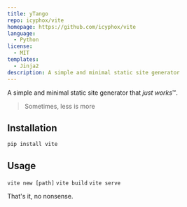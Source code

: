 ```yaml
---
title: yTango
repo: icyphox/vite
homepage: https://github.com/icyphox/vite
language:
  - Python
license:
  - MIT
templates:
  - Jinja2
description: A simple and minimal static site generator
---
```


A simple and minimal static site generator that *just works*™.

> Sometimes, less is more

## Installation

`pip install vite`

## Usage

`vite new [path]`
`vite build`
`vite serve`

That's it, no nonsense.
